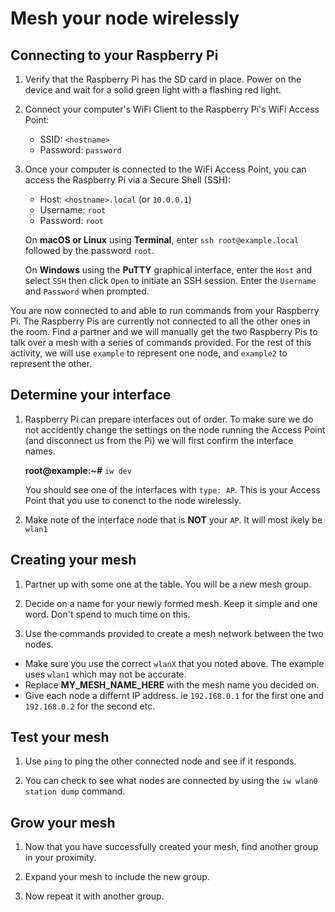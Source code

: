 Mesh your node wirelessly
===========================

## Connecting to your Raspberry Pi

1. Verify that the Raspberry Pi has the SD card in place. Power on the device and wait for a solid green light with a flashing red light.

1. Connect your computer's WiFi Client to the Raspberry Pi's WiFi Access Point:

    - SSID: `<hostname>`
    - Password: `password`

1. Once your computer is connected to the WiFi Access Point, you can access the Raspberry Pi via a Secure Shell (SSH):

    - Host: `<hostname>.local` (or `10.0.0.1`)
    - Username: `root`
    - Password: `root`

    On **macOS or Linux** using **Terminal**, enter `ssh root@example.local` followed by the password `root`.

    On **Windows** using the **PuTTY** graphical interface, enter the `Host` and select `SSH` then click `Open` to initiate an SSH session. Enter the `Username` and `Password` when prompted.

You are now connected to and able to run commands from your Raspberry Pi. The Raspberry Pis are currently not connected to all the other ones in the room. Find a partner and we will manually get the two Raspberry Pis to talk over a mesh with a series of commands provided. For the rest of this activity, we will use `example` to represent one node, and `example2` to represent the other.

## Determine your interface

1. Raspberry Pi can prepare interfaces out of order.  To make sure we do not accidently change the settings on the node running the Access Point (and disconnect us from the Pi) we will first confirm the interface names.

    **root@example:~#** `iw dev`
 
   You should see one of the interfaces with `type: AP`. This is your Access Point that you use to conenct to the node wirelessly.
   
1. Make note of the interface node that is **NOT** your `AP`. It will most ikely be `wlan1`

## Creating your mesh

1. Partner up with some one at the table.  You will be a new mesh group.

1. Decide on a name for your newly formed mesh.  Keep it simple and one word.  Don't spend to much time on this.

1. Use the commands provided to create a mesh network between the two nodes. 

* Make sure you use the correct `wlanX` that you noted above. The example uses `wlan1` which may not be accurate.  
* Replace **MY_MESH_NAME_HERE** with the mesh name you decided on.
* Give each node a differnt IP address. ie `192.168.0.1` for the first one and `192.168.0.2` for the second etc.  

## Test your mesh

1. Use `ping` to ping the other connected node and see if it responds.

1. You can check to see what nodes are connected by using the `iw wlan0 station dump` command.

## Grow your mesh

1. Now that you have successfully created your mesh, find another group in your proximity.

1. Expand your mesh to include the new group.

1. Now repeat it with another group.
